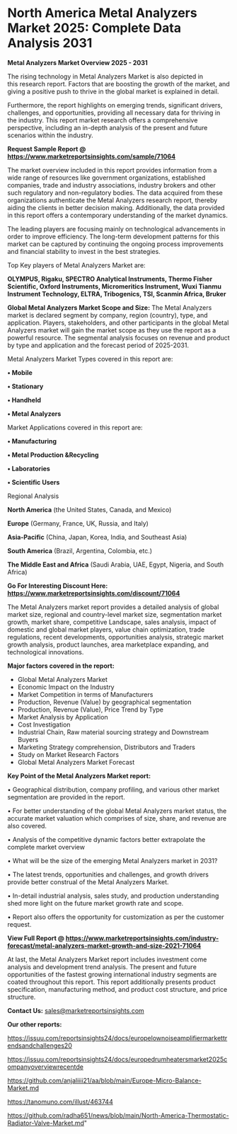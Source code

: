 # North America Metal Analyzers Market 2025: Complete Data Analysis 2031

<Strong> Metal Analyzers Market Overview 2025 - 2031</strong>

The rising technology in Metal Analyzers Market is also depicted in this research report. Factors that are boosting the growth of the market, and giving a positive push to thrive in the global market is explained in detail.

Furthermore, the report highlights on emerging trends, significant drivers, challenges, and opportunities, providing all necessary data for thriving in the industry. This report market research offers a comprehensive perspective, including an in-depth analysis of the present and future scenarios within the industry.

<strong>Request Sample Report @ <a href=https://www.marketreportsinsights.com/sample/71064>https://www.marketreportsinsights.com/sample/71064</a></strong>

The market overview included in this report provides information from a wide range of resources like government organizations, established companies, trade and industry associations, industry brokers and other such regulatory and non-regulatory bodies. The data acquired from these organizations authenticate the Metal Analyzers research report, thereby aiding the clients in better decision making. Additionally, the data provided in this report offers a contemporary understanding of the market dynamics.

The leading players are focusing mainly on technological advancements in order to improve efficiency. The long-term development patterns for this market can be captured by continuing the ongoing process improvements and financial stability to invest in the best strategies.

Top Key players of Metal Analyzers Market are:

<strong>OLYMPUS, Rigaku, SPECTRO Analytical Instruments, Thermo Fisher Scientific, Oxford Instruments, Micromeritics Instrument, Wuxi Tianmu Instrument Technology, ELTRA, Tribogenics, TSI, Scanmin Africa, Bruker</strong>

<strong><b>Global Metal Analyzers Market Scope and Size:</b></strong>
The Metal Analyzers market is declared segment by company, region (country), type, and application. Players, stakeholders, and other participants in the global Metal Analyzers market will gain the market scope as they use the report as a powerful resource. The segmental analysis focuses on revenue and product by type and application and the forecast period of 2025-2031.

Metal Analyzers Market Types covered in this report are:

<strong>• Mobile

• Stationary

• Handheld

• Metal Analyzers</strong>

Market Applications covered in this report are:

<strong>• Manufacturing

• Metal Production &Recycling

• Laboratories

• Scientific Users</strong> 

Regional Analysis

<strong>North America</strong> (the United States, Canada, and Mexico)

<strong>Europe</strong> (Germany, France, UK, Russia, and Italy)

<strong>Asia-Pacific</strong> (China, Japan, Korea, India, and Southeast Asia)

<strong>South America</strong> (Brazil, Argentina, Colombia, etc.)

<strong>The Middle East and Africa</strong> (Saudi Arabia, UAE, Egypt, Nigeria, and South Africa)

<strong>Go For Interesting Discount Here: <a href=https://www.marketreportsinsights.com/discount/71064>https://www.marketreportsinsights.com/discount/71064</a></strong>

The Metal Analyzers market report provides a detailed analysis of global market size, regional and country-level market size, segmentation market growth, market share, competitive Landscape, sales analysis, impact of domestic and global market players, value chain optimization, trade regulations, recent developments, opportunities analysis, strategic market growth analysis, product launches, area marketplace expanding, and technological innovations.

<strong><b>Major factors covered in the report:</b></strong>
<ul>
  <li>Global Metal Analyzers Market </li>
  <li>Economic Impact on the Industry</li>
  <li>Market Competition in terms of Manufacturers</li>
  <li>Production, Revenue (Value) by geographical segmentation</li>
  <li>Production, Revenue (Value), Price Trend by Type</li>
  <li>Market Analysis by Application</li>
  <li>Cost Investigation</li>
  <li>Industrial Chain, Raw material sourcing strategy and Downstream Buyers</li>
  <li>Marketing Strategy comprehension, Distributors and Traders</li>
  <li>Study on Market Research Factors</li>
  <li>Global Metal Analyzers Market Forecast</li>
</ul>

<strong><b>Key Point of the Metal Analyzers Market report:</b></strong>

• Geographical distribution, company profiling, and various other market segmentation are provided in the report.

• For better understanding of the global Metal Analyzers market status, the accurate market valuation which comprises of size, share, and revenue are also covered.

• Analysis of the competitive dynamic factors better extrapolate the complete market overview

• What will be the size of the emerging Metal Analyzers market in 2031?

• The latest trends, opportunities and challenges, and growth drivers provide better construal of the Metal Analyzers Market.

• In-detail industrial analysis, sales study, and production understanding shed more light on the future market growth rate and scope.

• Report also offers the opportunity for customization as per the customer request.

<strong><b>View Full Report @ <a href=https://www.marketreportsinsights.com/industry-forecast/metal-analyzers-market-growth-and-size-2021-71064>https://www.marketreportsinsights.com/industry-forecast/metal-analyzers-market-growth-and-size-2021-71064</a></b></strong>


At last, the Metal Analyzers Market report includes investment come analysis and development trend analysis. The present and future opportunities of the fastest growing international industry segments are coated throughout this report. This report additionally presents product specification, manufacturing method, and product cost structure, and price structure.

<strong>Contact Us:</strong>
sales@marketreportsinsights.com

<strong>Our other reports:</strong>

<a href=https://issuu.com/reportsinsights24/docs/europelownoiseamplifiermarkettrendsandchallenges20>https://issuu.com/reportsinsights24/docs/europelownoiseamplifiermarkettrendsandchallenges20</a>

<a href=https://issuu.com/reportsinsights24/docs/europedrumheatersmarket2025companyoverviewrecentde>https://issuu.com/reportsinsights24/docs/europedrumheatersmarket2025companyoverviewrecentde</a>

<a href=https://github.com/anjaliiii21/aa/blob/main/Europe-Micro-Balance-Market.md>https://github.com/anjaliiii21/aa/blob/main/Europe-Micro-Balance-Market.md</a>

<a href=https://tanomuno.com/illust/463744>https://tanomuno.com/illust/463744</a>

<a href=https://github.com/radha651/news/blob/main/North-America-Thermostatic-Radiator-Valve-Market.md>https://github.com/radha651/news/blob/main/North-America-Thermostatic-Radiator-Valve-Market.md</a>"

